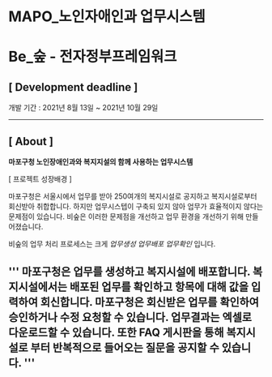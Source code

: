 # MAPO_노인자애인과 업무시스템

# Be_숲 - 전자정부프레임워크

## **[ Development deadline ]**

개발 기간 : 2021년 8월 13일 ~ 2021년 10월 29일

---

## **[ About ]**

**마포구청 노인장애인과와 복지지설의 함께 사용하는 업무시스템**

[ 프로젝트 성장배경 ]

마포구청은 서울시에서 업무를 받아 250여개의 복지시설로 공지하고 복지시설로부터 회신받아 취합합니다.
하지만 업무시스텝이 구축되 있지 않아 업무가 효율적이지 않다는 문제점이 있습니다.
비숲은 이러한 문제점을 개선하고 업무 환경을 개선하기 위해 만들어졌습니다.

비숲의 업무 처리 프로세스는 크게 *업무생성* *업무배포* *업무확인* 입니다.

'''
 마포구청은 업무를 생성하고 복지시설에 배포합니다.
 복지시설에서는 배포된 업무를 확인하고 항목에 대해 값을 입력하여 회신합니다.
 마포구청은 회신받은 업무를 확인하여 승인하거나 수정 요청할 수 있습니다.
 업무결과는 엑셀로 다운로드할 수 있습니다.
 또한 FAQ 게시판을 통해 복지시설로 부터 반복적으로 들어오는 질문을 공지할 수 있습니다.
'''
---



